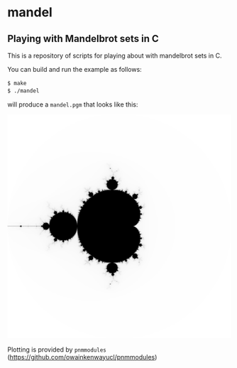 # mandel
## Playing with Mandelbrot sets in C

This is a repository of scripts for playing about with mandelbrot sets in C.

You can build and run the example as follows:

```bash
$ make
$ ./mandel
```

will produce a `mandel.pgm` that looks like this:

![exmample plot](example.png)

Plotting is provided by `pnmmodules` (https://github.com/owainkenwayucl/pnmmodules)